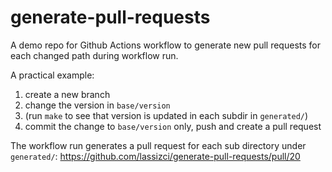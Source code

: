 # generate-pull-requests
A demo repo for Github Actions workflow to generate new pull requests for each
changed path during workflow run.

A practical example:

1. create a new branch
2. change the version in `base/version`
3. (run `make` to see that version is updated in each subdir in `generated/`)
3. commit the change to `base/version` only, push and create a pull request

The workflow run generates a pull request for each sub directory under `generated/`: https://github.com/lassizci/generate-pull-requests/pull/20
